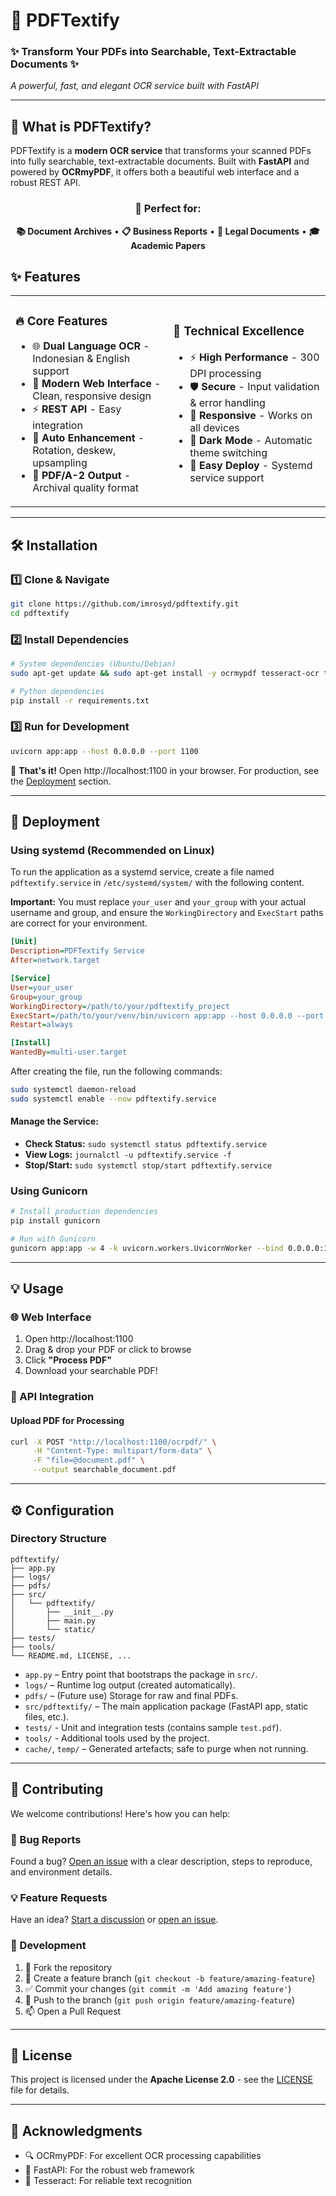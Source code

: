 # 📄 PDFTextify

### ✨ Transform Your PDFs into Searchable, Text-Extractable Documents ✨

*A powerful, fast, and elegant OCR service built with FastAPI*

---

## 🎯 What is PDFTextify?

PDFTextify is a **modern OCR service** that transforms your scanned PDFs into fully searchable, text-extractable documents. Built with **FastAPI** and powered by **OCRmyPDF**, it offers both a beautiful web interface and a robust REST API.

<div align="center">

### 🌟 Perfect for:
**📚 Document Archives** • **📋 Business Reports** • **📄 Legal Documents** • **🎓 Academic Papers**

</div>

## ✨ Features

<table>
<tr>
<td width="50%">

### 🔥 **Core Features**
- 🌐 **Dual Language OCR** - Indonesian & English support
- 🎨 **Modern Web Interface** - Clean, responsive design
- ⚡ **REST API** - Easy integration
- 🔄 **Auto Enhancement** - Rotation, deskew, upsampling
- 📁 **PDF/A-2 Output** - Archival quality format

</td>
<td width="50%">

### 🚀 **Technical Excellence**
- ⚡ **High Performance** - 300 DPI processing
- 🛡️ **Secure** - Input validation & error handling
- 📱 **Responsive** - Works on all devices
- 🌙 **Dark Mode** - Automatic theme switching
- 🔧 **Easy Deploy** - Systemd service support

</td>
</tr>
</table>

---

## 🛠️ Installation

### 1️⃣ Clone & Navigate
```bash
git clone https://github.com/imrosyd/pdftextify.git
cd pdftextify
```

### 2️⃣ Install Dependencies
```bash
# System dependencies (Ubuntu/Debian)
sudo apt-get update && sudo apt-get install -y ocrmypdf tesseract-ocr tesseract-ocr-ind tesseract-ocr-eng

# Python dependencies
pip install -r requirements.txt
```

### 3️⃣ Run for Development
```bash
uvicorn app:app --host 0.0.0.0 --port 1100
```
🎉 **That's it!** Open http://localhost:1100 in your browser. For production, see the [Deployment](#-deployment) section.

---

## 🚀 Deployment

### Using systemd (Recommended on Linux)

To run the application as a systemd service, create a file named `pdftextify.service` in `/etc/systemd/system/` with the following content.

**Important:** You must replace `your_user` and `your_group` with your actual username and group, and ensure the `WorkingDirectory` and `ExecStart` paths are correct for your environment.

```ini
[Unit]
Description=PDFTextify Service
After=network.target

[Service]
User=your_user
Group=your_group
WorkingDirectory=/path/to/your/pdftextify_project
ExecStart=/path/to/your/venv/bin/uvicorn app:app --host 0.0.0.0 --port 1100
Restart=always

[Install]
WantedBy=multi-user.target
```

After creating the file, run the following commands:

```bash
sudo systemctl daemon-reload
sudo systemctl enable --now pdftextify.service
```

#### Manage the Service:
- **Check Status:** `sudo systemctl status pdftextify.service`
- **View Logs:** `journalctl -u pdftextify.service -f`
- **Stop/Start:** `sudo systemctl stop/start pdftextify.service`

### Using Gunicorn
```bash
# Install production dependencies
pip install gunicorn

# Run with Gunicorn
gunicorn app:app -w 4 -k uvicorn.workers.UvicornWorker --bind 0.0.0.0:1100
```

---

## 💡 Usage

### 🌐 Web Interface
1. Open http://localhost:1100
2. Drag & drop your PDF or click to browse
3. Click **"Process PDF"**
4. Download your searchable PDF!

### 🔌 API Integration

#### Upload PDF for Processing
```bash
curl -X POST "http://localhost:1100/ocrpdf/" \
     -H "Content-Type: multipart/form-data" \
     -F "file=@document.pdf" \
     --output searchable_document.pdf
```

---
## ⚙️ Configuration

### Directory Structure

```
pdftextify/
├── app.py
├── logs/
├── pdfs/
├── src/
│   └── pdftextify/
│       ├── __init__.py
│       ├── main.py
│       └── static/
├── tests/
├── tools/
└── README.md, LICENSE, ...
```

 * `app.py` – Entry point that bootstraps the package in `src/`.
 * `logs/` – Runtime log output (created automatically).
 * `pdfs/` – (Future use) Storage for raw and final PDFs.
 * `src/pdftextify/` – The main application package (FastAPI app, static files, etc.).
 * `tests/` - Unit and integration tests (contains sample `test.pdf`).
 * `tools/` - Additional tools used by the project.
 * `cache/`, `temp/` – Generated artefacts; safe to purge when not running.

---

## 🤝 Contributing

We welcome contributions! Here's how you can help:

### 🐛 Bug Reports
Found a bug? [Open an issue](https://github.com/imrosyd/pdftextify/issues) with a clear description, steps to reproduce, and environment details.

### 💡 Feature Requests
Have an idea? [Start a discussion](https://github.com/imrosyd/pdftextify/discussions) or [open an issue](https://github.com/imrosyd/pdftextify/issues).

### 🔧 Development
1. 🍴 Fork the repository
2. 🌿 Create a feature branch (`git checkout -b feature/amazing-feature`)
3. ✅ Commit your changes (`git commit -m 'Add amazing feature'`)
4. 🚀 Push to the branch (`git push origin feature/amazing-feature`)
5. 📫 Open a Pull Request

---

## 📄 License

This project is licensed under the **Apache License 2.0** - see the [LICENSE](LICENSE) file for details.

---

## 🙏 Acknowledgments

 * 🔍 OCRmyPDF: For excellent OCR processing capabilities
 * 🐍 FastAPI: For the robust web framework
 * 🎨 Tesseract: For reliable text recognition
